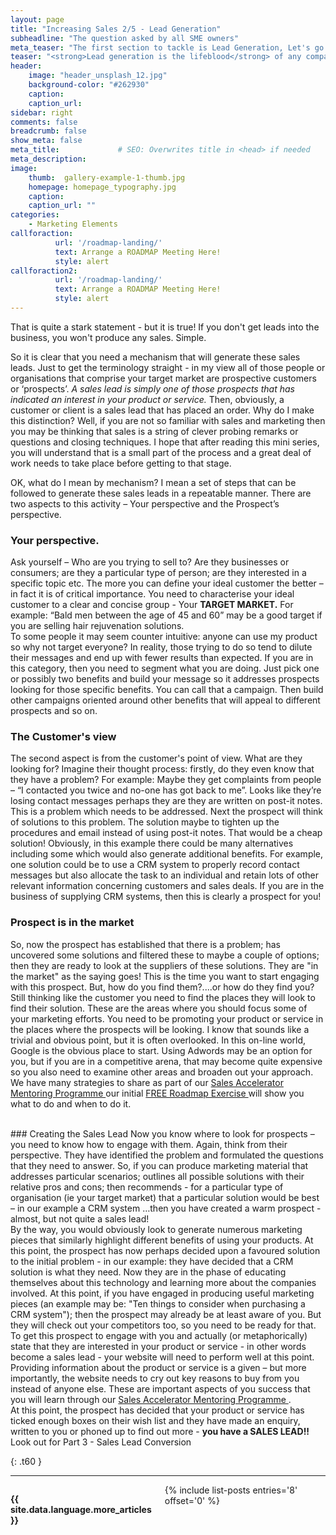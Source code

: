 ```yaml
---
layout: page
title: "Increasing Sales 2/5 - Lead Generation"
subheadline: "The question asked by all SME owners"
meta_teaser: "The first section to tackle is Lead Generation, Let's go..."
teaser: "<strong>Lead generation is the lifeblood</strong> of any company.  <u>No leads = No Sales!</u>"
header:
    image: "header_unsplash_12.jpg"
    background-color: "#262930"
    caption:
    caption_url:
sidebar: right
comments: false
breadcrumb: false
show_meta: false
meta_title:             # SEO: Overwrites title in <head> if needed
meta_description:      
image:
    thumb:  gallery-example-1-thumb.jpg
    homepage: homepage_typography.jpg
    caption:
    caption_url: ""
categories:
    - Marketing Elements
callforaction:
          url: '/roadmap-landing/'
          text: Arrange a ROADMAP Meeting Here!
          style: alert
callforaction2:
          url: '/roadmap-landing/'
          text: Arrange a ROADMAP Meeting Here!
          style: alert
---
```


That is quite a stark statement - but it is true!  If you don't get leads into the business, you won't produce any sales. Simple.<br>

So it is clear that you need a mechanism that will generate these sales leads.  Just to get the terminology straight - in my view all of those people or organisations that comprise your target market are prospective customers or ‘prospects’.  <i>A sales lead is simply one of those prospects that has indicated an interest in your product or service.</i>  Then, obviously, a customer or client is a sales lead that has placed an order.  Why do I make this distinction? Well, if you are not so familiar with sales and marketing then you may be thinking that sales is a string of clever probing remarks or questions and closing techniques.  I hope that after reading this mini series, you will understand that is a small part of the process and a great deal of work needs to take place before getting to that stage.

OK, what do I mean by mechanism? I mean a set of steps that can be followed to generate these sales leads in a repeatable manner.  There are two aspects to this activity – Your perspective and the Prospect’s perspective.<br>  
### Your perspective.  
Ask yourself – Who are you trying to sell to?  Are they businesses or consumers; are they a particular type of person; are they interested in a specific topic etc.  The more you can define your ideal customer the better – in fact it is of critical importance. You need to characterise your ideal customer to a clear and concise group - Your <strong>TARGET MARKET.</strong>  For example: “Bald men between the age of 45 and 60” may be a good target if you are selling hair rejuvenation solutions.<br>
To some people it may seem counter intuitive: anyone can use my product so why not target everyone? In reality, those trying to do so tend to dilute their messages and end up with fewer results than expected.  If you are in this category, then you need to segment what you are doing. Just pick one or possibly two benefits and build your message so it addresses prospects looking for those specific benefits.  You can call that a campaign.  Then build other campaigns oriented around other benefits that will appeal to different prospects and so on.
### The Customer's view
The second aspect is from the customer's point of view.  What are they looking for?  Imagine their thought process: firstly, do they even know that they have a problem?  For example: Maybe they get complaints from people – “I contacted you twice and no-one has got back to me”.  Looks like they’re losing contact messages perhaps they are they are written on post-it notes. This is a problem which needs to be addressed.  Next the prospect will think of solutions to this problem.  The solution maybe to tighten up the procedures and email instead of using post-it notes.  That would be a cheap solution! Obviously, in this example there could be many alternatives including some which would also generate additional benefits.  For example, one solution could be to use a CRM system to properly record contact messages but also allocate the task to an individual and retain lots of other relevant information concerning customers and sales deals.  If you are in the business of supplying CRM systems, then this is clearly a prospect for you!
### Prospect is in the market
<p>So, now the prospect has established that there is a problem; has uncovered some solutions and filtered these to maybe a couple of options; then they are ready to look at the suppliers of these solutions. They are "in the market" as the saying goes! This is the time you want to start engaging with this prospect. But, how do you find them?....or how do they find you?<br>Still thinking like the customer you need to find the places they will look to find their solution.  These are the areas where you should focus some of your marketing efforts. You need to be promoting your product or service in the places where the prospects will be looking.  I know that sounds like a trivial and obvious point, but it is often overlooked. In this on-line world, Google is the obvious place to start.  Using Adwords may be an option for you, but if you are in a competitive arena, that may become quite expensive so you also need to examine other areas and broaden out your approach.
We have many strategies to share as part of our <a href= "https://www.superneconsulting.co.uk"> Sales Accelerator Mentoring Programme </a> our initial <a href= "https://www.superneconsulting.co.uk/roadmap"> FREE Roadmap Exercise </a >will show you what to do and when to do it.</p><br>
### Creating the Sales Lead
Now you know where to look for prospects – you need to know how to engage with them. Again, think from their perspective.  They have identified the problem and formulated the questions that they need to answer. So, if you can produce marketing material that addresses particular scenarios; outlines all possible solutions with their relative pros and cons; then recommends - for a particular type of organisation (ie your target market) that a particular solution would be best – in our example a CRM system …then you have created a warm prospect - almost, but not quite a sales lead!<br>  
By the way, you would obviously look to generate numerous marketing pieces that similarly highlight different benefits of using your products.  At this point, the prospect has now perhaps decided upon a favoured solution to the initial problem - in our example: they have decided that a CRM solution is what they need.  Now they are in the phase of educating themselves about this technology and learning more about the companies involved.  At this point, if you have engaged in producing useful marketing pieces (an example may be: "Ten things to consider when purchasing a CRM system"); then the prospect may already be at least aware of you.  But they will check out your competitors too, so you need to be ready for that.<br>  
To get this prospect to engage with you and actually (or metaphorically) state that they are interested in your product or service - in other words become a sales lead - your website will need to perform well at this point.  Providing information about the product or service is a given – but more importantly, the website needs to cry out key reasons to buy from you instead of anyone else.  These are important aspects of you success that you will learn through our <a href= "https://www.superneconsulting.co.uk"> Sales Accelerator Mentoring Programme </a>.<br>
At this point, the prospect has decided that your product or service has ticked enough boxes on their wish list and they have made an enquiry, written to you or phoned up to find out more - <strong>you have a SALES LEAD!!</strong>
<br> Look out for Part 3 - Sales Lead Conversion




{: .t60 }
<hr>
  <!-- Display list of blog posts - marketing components -->
<div class="medium-10 columns">
    <p><strong>{{ site.data.language.more_articles }}</strong></p>
    {% include list-posts entries='8' offset='0' %}
</div><!-- /.medium-10.columns -->
